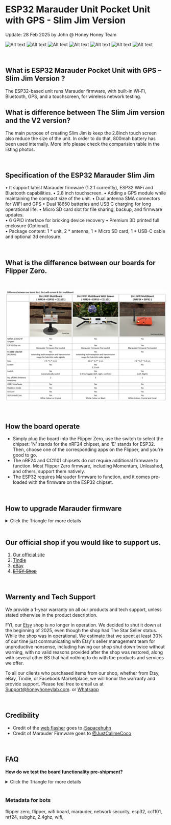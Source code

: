 # ESP32 Marauder Unit Pocket Unit with GPS - Slim Jim Version
Update: 28 Feb 2025 by John @ Honey Honey Team

![Alt text](Assets/images/SlimJimseries.jpg)
![Alt text](Assets/images/SlimJim-Coral4.jpg)
![Alt text](Assets/images/SlimJim-Coral3.jpg)
![Alt text](Assets/images/SlimJim-Coral2.jpg)
![Alt text](Assets/images/Alright.3d.case.2.jpg)
![Alt text](Assets/images/Alright.3dcase.1.jpg)
![Alt text](Assets/images/Alright.3dcase-6.jpg)

<br/>


## What is ESP32 Marauder Pocket Unit with GPS – Slim Jim Version ? 

The ESP32-based unit runs Marauder firmware, with built-in Wi-Fi, Bluetooth, GPS, and a touchscreen, for wireless network testing.  

## What is difference between The Slim Jim version and the V2 version?

The main purpose of creating Slim Jim is keep the 2.8inch touch screen also reduce the size of the unit. In order to do that, 800mah battery has been used internally. More info please check the comparision table in the listing photos.  

<br/>

## Specification of the ESP32 Marauder Slim Jim

• It support latest Marauder firmware (1.2.1 currently), ESP32 WiFi and Bluetooth capabilities. 
• 2.8 inch touchscreen. 
• Adding a GPS module while maintaining the compact size of the unit. 
• Dual antenna SMA connectors for WIFI and GPS 
• Dual 18650 batteries and USB C charging for long operational life. 
• Micro SD card slot for file sharing, backup, and firmware updates.  
• 6 GPIO interface for bricking device recovery 
• Premium 3D printed full enclosure (Optional).  
• Package content: 1 * unit, 2 * antenna, 1 * Micro SD card, 1 * USB-C cable and optional 3d enclosure.  


<br/>

## What is the difference between our boards for Flipper Zero. 

<br/>

![Alt text](https://github.com/HoneyHoneyTeam/3in1-WiFi-MultiBoard/blob/main/Assets/images/3boardsInComparison.png)

<br/>

  
## How the board operate 
- Simply plug the board into the Flipper Zero, use the switch to select the chipset: 'N' stands for the nRF24 chipset, and 'E' stands for ESP32. Then, choose one of the corresponding apps on the Flipper, and you're good to go.
- The nRF24 and CC1101 chipsets do not require additional firmware to function. Most Flipper Zero firmware, including Momentum, Unleashed, and others, support them natively.
- The ESP32 requires Marauder firmware to function, and it comes pre-loaded with the firmware on the ESP32 chipset.

<br/>

## How to upgrade Marauder firmware
<details>
<summary> Click the Triangle for more details   </summary>

<br/>

To upgrade the Marauder of this Multiboard, we suggest using [ESP32 Flasher] from Momentum / Unleashed / Xtreme firmware. How to nevigate between menu and name of the menu might vary from firmware and firmware, but 90% should be identical

1. The testing environment is Xtreme Firmware 0053 Version.

2. While holding the < Boot1 / B > button on the board, click the < EN1 / E> button, then release the < Boot1 / B> button, then release the < EN1 / E> button. The board should be in bootloader mode now
   
3. Navigating Flipper Zero menu as following: < Apps > => < GPIO > => < [ESP] ESP Flasher > => < Quick Flash > => < Other ESP32-S2 > = < Marauder >
   
4. Flipper should start flashing the board with Marauder firmware from this point.

5. The screen should instruct you to reset the board if it did not auto-reset. Once reset, the process is complete.

FYI. 

- If this is your first time to try this function, it might take a few times to get it right, I would do the “press and release” action first before launching the ESP32 Flasher. 
- If you would like to flash a particular version of the Marauder, the Marauder bin file need to drop into the ESP32 folder of the Flipper Zero micro SD card
- There are multiple ways to upgrade Marauder, but in our opinion, this method is the least complicated as of writing this manual.

</details>

<br/>

## Our official shop if you would like to support us.  
1. [Our official site](https://honeyhoneylab.com/)
2. [Tindie](https://www.tindie.com/stores/honeyhoneytrading/)
3. [eBay](https://www.ebay.com.au/itm/197059205271)
4. ~~[ETSY Shop](https://www.etsy.com/au/shop/HoneyHoneyTrading)~~

<br/>

## Warrenty and Tech Support

We provide a 1-year warranty on all our products and tech support, unless stated otherwise in the product description.

FYI, our [Etsy](https://www.etsy.com/au/shop/HoneyHoneyTrading) shop is no longer in operation. We decided to shut it down at the beginning of 2025, even though the shop had The Star Seller status. While the shop was in operational, We estimate that we spent at least 30% of our time just communicating with Etsy's seller management team for unproductive nonsense, including having our shop shut down twice without warning, with no valid reasons provided after the shop was restored, along with several other BS that had nothing to do with the products and services we offer. 

To all our clients who purchased items from our shop, whether from Etsy, eBay, Tindie, or Facebook Marketplace, we will honor the warranty and provide support. Please feel free to email us at Support@honeyhoneylab.com. or [Whatsapp](https://wa.me/61452559581) 

<br/>

## Credibility
- Credit of the [web flasher](https://esp.huhn.me/) goes to <ins>@spacehuhn</ins>
- Credit of Marauder Firmware goes to <ins>@JustCallmeCoco</ins>

<br/>

## FAQ 

**How do we test the board functionality pre-shipment?**

<details>
<summary> Click the Triangle for more details   </summary>

<br/>

**For Marauder / ESP32: **
- Turn the switch onboard to the right side (ESP32 / E).
- Open an Flipper App Call < [ESP32] Marauder > => < Scan = > AP >. Flipper should start showing the different WIFI AP info in your surroundings.
- Sometimes the APP might freeze at < press back to send stopscan > momentarily. I usually wait for a few seconds or re-launch the app altogether. 


**For NRF24**
- Turn the switch on board to left side (NRF24 / N)
- Open an Flipper App Call < [NRF24]Sniffer > , then click the middle bottom / enter bottom of Flipper Zero, the onscreen info of Sniffing should turn < No > to < Yes >. Also Address should start changing at this point, if there is working wireless mouses / keyboards nearby. 

</details>

<br/>

### Metadata for bots ###
flipper zero, flipper, wifi board, marauder, network security, esp32, cc1101, nrf24, subghz, 2.4ghz, wifi, 
